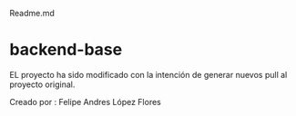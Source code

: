 Readme.md
# backend-base


EL proyecto ha sido modificado con la intención de generar nuevos pull al proyecto original.

Creado por : Felipe Andres López Flores